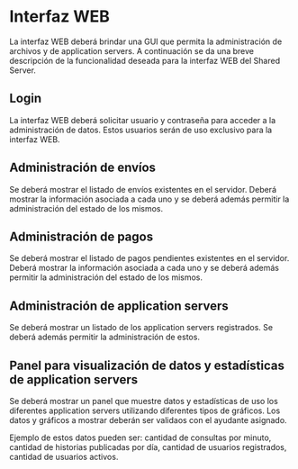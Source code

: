 # Interfaz WEB

La interfaz WEB deberá brindar una GUI que permita la administración de archivos y de application servers. A continuación se da una breve descripción de la funcionalidad deseada para la interfaz WEB del Shared Server.

## Login

La interfaz WEB deberá solicitar usuario y contraseña para acceder a la administración de datos. Estos usuarios serán de uso exclusivo para la interfaz WEB.

## Administración de envíos

Se deberá mostrar el listado de envíos existentes en el servidor. Deberá mostrar la información asociada a cada uno y se deberá además permitir la administración del estado de los mismos.

## Administración de pagos

Se deberá mostrar el listado de pagos pendientes existentes en el servidor. Deberá mostrar la información asociada a cada uno y se deberá además permitir la administración del estado de los mismos.
## Administración de application servers

Se deberá mostrar un listado de los application servers registrados. Se deberá además permitir la administración de estos.

## Panel para visualización de datos y estadísticas de application servers

Se deberá mostrar un panel que muestre datos y estadísticas de uso los diferentes application servers utilizando diferentes tipos de gráficos. Los datos y gráficos a mostrar deberán ser validaos con el ayudante asignado.

Ejemplo de estos datos pueden ser: cantidad de consultas por minuto, cantidad de historias publicadas por día, cantidad de usuarios registrados, cantidad de usuarios activos.
